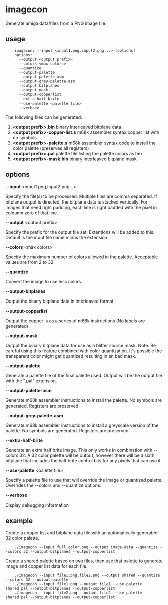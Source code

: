 imagecon
========

Generate amiga data/files from a PNG image file.

usage
-----
```
    imagecon: --input <input1.png,input2.png...> [options]
    options:
      --output <output prefix>
      --colors <max colors>
      --quantize
      --output-palette
      --output-palette-asm
      --output-grey-palette-asm
      --output-bitplanes
      --output-mask
      --output-copperlist
      --extra-half-brite
      --use-palette <palette file>
      --verbose
```

The following files can be generated:

1. **&lt;output prefix>.bin** binary interleaved bitplane data
2. **&lt;output prefix>-copper-list.s**	m68k assembler syntax copper list with no symbols
3. **&lt;output prefix>-palette.s**	m68k assembler syntax code to install the color palette (preserves all registers)
4. **&lt;output prefix>.pal** palette file listing the palette colors as hex
5. **&lt;output prefix>-mask.bin** binary interleaved bitplane mask

options
-------
**--input** &lt;input1.png,input2.png...>

Specify the file(s) to be processed. Multiple files are comma separated. If bitplane output is directed, the bitplane data is stacked vertically. For images that need right padding, each line is right padded with the pixel in coloumn zero of that line.

**--output** &lt;output prefix>

Specify the prefix for the output file set. Extentions will be added to this. Default is the input file name minus the extension.

**--colors** &lt;max colors>

Specify the maximum number of colors allowed in the palette. Acceptable values are from 2 to 32.

**--quantize**

Convert the image to use less colors.

**--output-bitplanes**

Output the binary bitplane data in interleaved format

**--output-copperlist**

Output the copper is as a series of m68k instructions (No labels are generated)

**--output-mask**

Output the binary bitplane data for use as a blitter source mask. Note: Be careful using this feature combined with color quantization. It's possible the transparent color might get quantized resulting in an bad mask.

**--output-palette**

Generate a palette file of the final palette used. Output will be the output file with the ".pal" extension.

**--output-palette-asm**

Generate m68k assembler instructions to install the palette. No symbols are generated. Registers are preserved.

**--output-grey-palette-asm**

Generate m68k assembler instructions to install a greyscale version of the palette. No symbols are generated. Registers are preserved.

**--extra-half-brite**

Generate an extra half brite image. This only works in combination with --colors 32. A 32 color palette will be output, however there will be a sixth bitplane that includes the half brite control bits for any pixels that can use it.

**--use-palette** &lt;palette file>

Specify a palette file to use that will override the image or quantized palette.  Overrides the --colors and --quantize options.

**--verbose**

Display debugging information

example
-------

Create a copper list and bitplane data file with an automatically generated 32 color palette.
```
    ./imagecon --input full_color.png --output image-data --quantize --colors 32 --output-bitplanes --output-copperlist
```

Create a shared palette based on two files, then use that palette to generate image and copper list data for each file.
```
    ./imagecon --input file1.png,file2.png --output shared --quantize --colors 32 --output-palette
    ./imagecon --input file1.png --output file1 --use-palette shared.pal --output-bitplanes --output-copperlist
    ./imagecon --input file2.png --output file2 --use-palette shared.pal --output-bitplanes --output-copperlist
```
